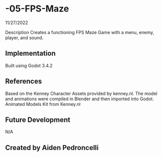 # -05-FPS-Maze
11/27/2022

Description
Creates a functioning FPS Maze Game with a menu, enemy, player, and sound.
## Implementation
Built using Godot 3.4.2
## References
Based on the Kenney Character Assets provided by kenney.nl. The model and animations were compiled in Blender and then imported into Godot.
Animated Models Kit from Kenney.nl
## Future Development
N/A

## Created by Aiden Pedroncelli
